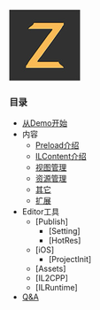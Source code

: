 ![](Imgs/icon.jpg)

### 目录
- [从Demo开始](Demo.md)
- 内容
    - [Preload介绍](Preload.md)
    - [ILContent介绍](ILContent.md)
    - [视图管理](ViewFramework.md)
    - [资源管理](ResManager.md)
    - [其它](Other.md)
    - [扩展](Extend.md)
- Editor工具
    - [Publish]
        - [Setting]
        - [HotRes]
    - [iOS]
        - [ProjectInit]
    - [Assets]
    - [IL2CPP]
    - [ILRuntime]    
- [Q&A](QuestionAnswer.md)

